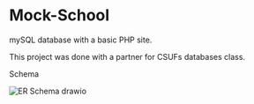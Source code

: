 # Mock-School
mySQL database with a basic PHP site.

This project was done with a partner for CSUFs databases class.

Schema

![ER Schema drawio](https://user-images.githubusercontent.com/70081309/210119698-32150467-ee2b-4012-abd8-714751e40db1.png)
